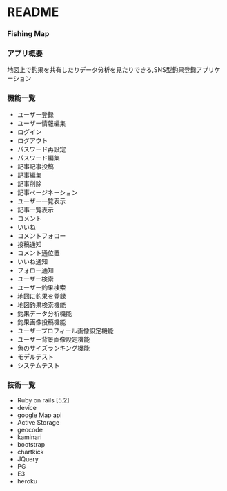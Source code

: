 # README


### Fishing Map

### アプリ概要
 地図上で釣果を共有したりデータ分析を見たりできる,SNS型釣果登録アプリケーション

### 機能一覧
* ユーザー登録
* ユーザー情報編集
* ログイン
* ログアウト
* パスワード再設定
* パスワード編集
* 記事記事投稿
* 記事編集
* 記事削除
* 記事ページネーション
* ユーザー一覧表示
* 記事一覧表示
* コメント
* いいね
* コメントフォロー
* 投稿通知
* コメント通位置
* いいね通知
* フォロー通知
* ユーザー検索
* ユーザー釣果検索
* 地図に釣果を登録
* 地図釣果検索機能
* 釣果データ分析機能
* 釣果画像投稿機能
* ユーザープロフィール画像設定機能
* ユーザー背景画像設定機能
* 魚のサイズランキング機能
* モデルテスト
* システムテスト



### 技術一覧
* Ruby on rails [5.2]
* device
* google Map api
* Active Storage
* geocode
* kaminari
* bootstrap
* chartkick
* JQuery
* PG
* E3
* heroku
